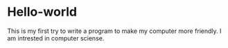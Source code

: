 # Hello-world
This is my first try to write a program to make my computer more friendly.
I am intrested in computer sciense.
